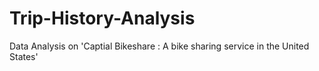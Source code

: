 # Trip-History-Analysis
Data Analysis on 'Captial Bikeshare : A bike sharing service in the United States'
